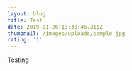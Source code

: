 ```yaml
---
layout: blog
title: Test
date: 2019-01-26T13:38:46.316Z
thumbnail: /images/uploads/sample.jpg
rating: '1'
---
```

Testing
